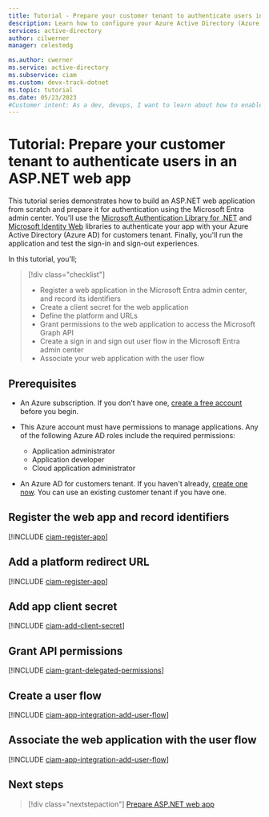 ```yaml
---
title: Tutorial - Prepare your customer tenant to authenticate users in an ASP.NET web app
description: Learn how to configure your Azure Active Directory (Azure AD) for customers tenant for authentication with an ASP.NET web application
services: active-directory
author: cilwerner
manager: celestedg

ms.author: cwerner
ms.service: active-directory
ms.subservice: ciam
ms.custom: devx-track-dotnet
ms.topic: tutorial
ms.date: 05/23/2023
#Customer intent: As a dev, devops, I want to learn about how to enable authentication in my own ASP.NET web app with Azure Active Directory (Azure AD) for customers tenant
---
```


# Tutorial: Prepare your customer tenant to authenticate users in an ASP.NET web app

This tutorial series demonstrates how to build an ASP.NET web application from scratch and prepare it for authentication using the Microsoft Entra admin center. You'll use the [Microsoft Authentication Library for .NET](/entra/msal/dotnet) and [Microsoft Identity Web](/dotnet/api/microsoft-authentication-library-dotnet/confidentialclient) libraries to authenticate your app with your Azure Active Directory (Azure AD) for customers tenant. Finally, you'll run the application and test the sign-in and sign-out experiences.

In this tutorial, you'll;

> [!div class="checklist"]
> * Register a web application in the Microsoft Entra admin center, and record its identifiers
> * Create a client secret for the web application
> * Define the platform and URLs
> * Grant permissions to the web application to access the Microsoft Graph API
> * Create a sign in and sign out user flow in the Microsoft Entra admin center
> * Associate your web application with the user flow

## Prerequisites

- An Azure subscription. If you don't have one, [create a free account](https://azure.microsoft.com/free/?WT.mc_id=A261C142F) before you begin.

- This Azure account must have permissions to manage applications. Any of the following Azure AD roles include the required permissions:
    * Application administrator
    * Application developer
    * Cloud application administrator

- An Azure AD for customers tenant. If you haven't already, [create one now](https://aka.ms/ciam-free-trial?wt.mc_id=ciamcustomertenantfreetrial_linkclick_content_cnl). You can use an existing customer tenant if you have one.

## Register the web app and record identifiers

[!INCLUDE [ciam-register-app](./includes/register-app/register-client-app-common.md)]

## Add a platform redirect URL

[!INCLUDE [ciam-register-app](./includes/register-app/add-platform-redirect-url-dotnet.md)]

## Add app client secret

[!INCLUDE [ciam-add-client-secret](./includes/register-app/add-app-client-secret.md)]

## Grant API permissions

[!INCLUDE [ciam-grant-delegated-permissions](./includes/register-app/grant-api-permission-sign-in.md)]

## Create a user flow

[!INCLUDE [ciam-app-integration-add-user-flow](./includes/configure-user-flow/create-sign-in-sign-out-user-flow.md)]

## Associate the web application with the user flow

[!INCLUDE [ciam-app-integration-add-user-flow](./includes/configure-user-flow/add-app-user-flow.md)]

## Next steps

> [!div class="nextstepaction"]
> [Prepare ASP.NET web app](tutorial-web-app-dotnet-sign-in-prepare-app.md)
